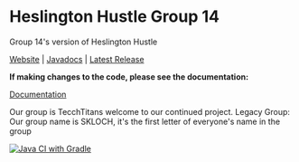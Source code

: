 # Heslington Hustle Group 14
Group 14's version of Heslington Hustle

[Website](https://tecchtitans.github.io/) |
[Javadocs](https://samh366.github.io/Assets/Project%20Javadoc/com/skloch/game/package-summary.html) |
[Latest Release](https://github.com/what2208/Game-Project-Group-16-/releases/latest)

**If making changes to the code, please see the documentation:**

[Documentation](https://docs.google.com/document/d/e/2PACX-1vSv_ceo9WVWkExVdJTcRDvOGG9dvaT4u3FKtMxP3KHxWDgZjG1YxPeSrSR09Ll2qwSzs-jig_dpa5-k/pub)

Our group is TecchTitans welcome to our continued project.
Legacy Group: Our group name is SKLOCH, it's the first letter of everyone's name in the group

[![Java CI with Gradle](https://github.com/TecchTitans/team-14_2.0/actions/workflows/gradle.yml/badge.svg)](https://github.com/TecchTitans/team-14_2.0/actions/workflows/gradle.yml)
